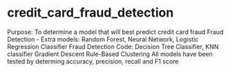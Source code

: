 # credit_card_fraud_detection
Purpose: To determine a model that will best predict credit card fraud
Fraud Detection - Extra models: Random Forest, Neural Network, Logistic Regression Classifier
Fraud Detection Code: Decision Tree Classifier, KNN classifier
Gradient Descent
Rule-Based Clustering
All models have been tested by determing accuracy, precision, recall and F1 score
